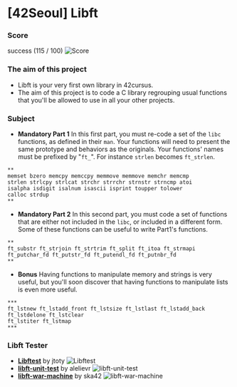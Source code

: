 # [42Seoul] Libft

### Score
success (115 / 100)
![Score](https://user-images.githubusercontent.com/49941913/96693295-072e7380-13c2-11eb-81c2-2dcb4e5ce3ab.png)

### The aim of this project
- Libft is your very first own library in 42cursus.
- The aim of this project is to code a C library regrouping usual functions that you'll be allowed to use in all your other projects.

### Subject
- **Mandatory Part 1**
In this first part, you must re-code a set of the `libc` functions, as defined in their `man`. 
Your functions will need to present the same prototype and behaviors as the originals.
Your functions' names must be prefixed by "`ft_`". 
For instance `strlen` becomes `ft_strlen`.
```
**
memset bzero memcpy memccpy memmove memmove memchr memcmp
strlen strlcpy strlcat strchr strrchr strnstr strncmp atoi
isalpha isdigit isalnum isascii isprint toupper tolower
calloc strdup
**
```

- **Mandatory Part 2**
In this second part, you must code a set of functions that are either not included in the `libc`, or included in a different form.
Some of these functions can be useful to write Part1's functions.
```
**
ft_substr ft_strjoin ft_strtrim ft_split ft_itoa ft_strmapi
ft_putchar_fd ft_putstr_fd ft_putendl_fd ft_putnbr_fd
**
```

- **Bonus**
Having functions to manipulate memory and strings is very useful, but you'll soon discover that having functions to manipulate lists is even more useful.
```
***
ft_lstnew ft_lstadd_front ft_lstsize ft_lstlast ft_lstadd_back
ft_lstdelone ft_lstclear
ft_lstiter ft_lstmap
***
```

### Libft Tester
- [__Libftest__](https://github.com/jtoty/Libftest) by jtoty
![Libftest](https://user-images.githubusercontent.com/49941913/96693032-b9197000-13c1-11eb-8c5b-33986e59c4e9.png)
- [__libft-unit-test__](https://github.com/alelievr/libft-unit-test) by alelievr
![libft-unit-test](https://user-images.githubusercontent.com/49941913/96693151-d8180200-13c1-11eb-82ba-b59636bc57a4.png)
- [__libft-war-machine__](https://github.com/ska42/libft-war-machine) by ska42
![libft-war-machine](https://user-images.githubusercontent.com/49941913/96693210-e82fe180-13c1-11eb-8bc4-a4ea7013e1bc.png)
